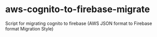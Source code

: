 # aws-cognito-to-firebase-migrate
Script for migrating cognito to firebase (AWS JSON format to Firebase format Migration Style) 
